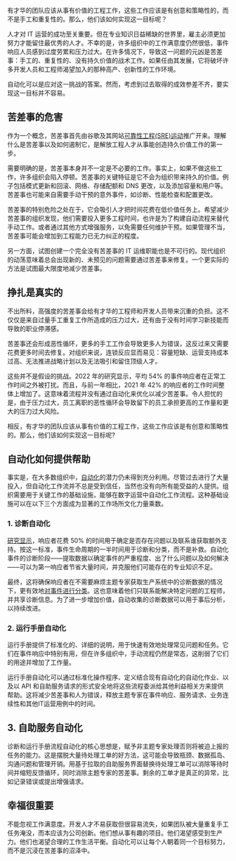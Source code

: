 <!-- # 自动化可以改善工作场所文化的三种方式
https://thenewstack.io/three-ways-automation-can-improve-workplace-culture/
https://cdn.thenewstack.io/media/2023/08/bb717bdc-dominoes-1024x465.jpg
Image from 3DJustincase on Shutterstock -->

有才华的团队应该从事有价值的工程工作，这些工作应该是有创意和策略性的，而不是手工和重复性的。那么，他们该如何实现这一目标呢？

人才对 IT 运营的成功至关重要。但在专业知识日益稀缺的世界里，雇主必须更加努力才能留住最优秀的人才。不幸的是，许多组织中的工作满意度仍然很低，事件响应人员感到过度劳累和压力过大。在许多情况下，导致这一问题的元凶是苦差事：手工的、重复性的、没有持久价值的战术工作。如果任由其发展，它将破坏许多开发人员和工程师渴望加入的那种高产、创新性的工作环境。

自动化可以是应对这一挑战的答案。然而，考虑到过去取得的成效参差不齐，要实现这一目标并不容易。

## 苦差事的危害

作为一个概念，苦差事首先由谷歌及其网站[可靠性工程(SRE)运动](https://thenewstack.io/google-sre-site-reliability-engineering-at-a-global-scale/)推广开来。理解什么是苦差事以及如何遏制它，是解放工程人才从事能创造持久价值工作的第一步。

需要明确的是，苦差事本身并不一定是不必要的工作。事实上，如果不做这些工作，许多组织会陷入停顿。苦差事的关键特征是它不会为组织带来持久的价值。例子包括模式更新和回滚、网络、存储配额和 DNS 更改，以及添加容量和用户等。苦差事也可能来自需要手动干预的意外事件，如诊断、性能检查和配置更改。

苦差事的特别危险之处在于，它会吸引人才把时间花费在低价值任务上。希望减少苦差事的组织发现，他们需要投入更多工程时间，也许是为了构建自动流程来替代手动工作。或者通过其他方式增强服务，以免需要任何维护干预。如果管理不当，苦差事可能会增加到工程能力已无力纠正的程度。

另一方面，试图创建一个完全没有苦差事的 IT 运维职能也是不可行的。现代组织的动荡意味着总会出现新的、未预见的问题需要通过苦差事来修复。一个更实际的方法是试图最大限度地减少苦差事。

## 挣扎是真实的

不出所料，高强度的苦差事会给有才华的工程师和开发人员带来沉重的负担。这不仅仅是来自过量手工重复工作所造成的压力过大，还有由于没有时间学习新技能而导致的职业停滞感。

苦差事还会形成恶性循环，更多的手工工作会导致更多人为错误，这反过来又需要花费更多时间去修复。对组织来说，连锁反应显而易见：容量短缺、运营支持成本过高、无法推进战略计划以及无法吸引和留住顶级人才。

这些并不是假设的挑战。2022 年的研究显示，平均 54% 的事件响应者在正常工作时间之外被打扰。而且，与前一年相比，2021 年 42% 的响应者的工作时间整体上增加了。这意味着流程并没有通过自动化来优化以减少苦差事。令人担忧的是，由于压力过大，员工离职的恶性循环会导致留下的员工承担更高的工作量和更大的压力过大风险。

相反，有才华的团队应该从事有价值的工程工作，这些工作应该是有创意和策略性的。那么，他们该如何实现这一目标呢?

## 自动化如何提供帮助

事实是，在大多数组织中，[自动化](https://thenewstack.io/the-3-phases-of-infrastructure-automation/)的潜力仍未得到充分利用。尽管过去进行了大量投入，但自动化工作流并不总是受到信任，当然也没有向所有能受益的人提供。组织需要用于关键工作的基础设施，能够在数字运营中自动化工作流程。这种基础设施可以在以下三个方面成为显著的工作场所文化力量乘数。

### 1. 诊断自动化

[研究显示](https://www.pagerduty.com/blog/what-is-automated-diagnostics-why-should-you-care/)，响应者花费 50% 的时间用于确定是否存在问题以及联系谁获取额外支持。按这一标准，事件生命周期的一半时间用于诊断和分类，而不是补救。自动化事件的诊断阶段——提取数据以确定事件的严重程度、出了什么问题以及如何解决——可以为第一响应者节省大量时间，并克服他们可能存在的专业知识不足。

最终，这将确保响应者在不需要麻烦主题专家获取生产系统中的诊断数据的情况下，更有效地[对事件进行分类](https://thenewstack.io/fighting-incidents-with-end-to-end-event-driven-automation/)。这也意味着他们只联系能解决特定问题的工程师，并共享诊断信息。为了进一步增加价值，自动收集的诊断数据可以用于事后分析，以持续改进。

### 2. 运行手册自动化

运行手册提供了标准化的、详细的说明，用于快速有效地处理常见问题和任务。它们在事件响应中特别有用，但在许多组织中，手动流程仍然是常态，这削弱了它们的用途并增加了工作量。

运行手册自动化可以通过标准化操作程序、定义结合现有自动化的自动化作业、以及以 API 和自助服务请求的形式安全地将这些流程委派给其他利益相关方来提供帮助。这将减少苦差事和人为错误，释放主题专家在事件响应、服务请求、业务连续性和其他IT运营用例中的时间。

## 3. 自助服务自动化

诊断和运行手册流程自动化的核心思想是，赋予非主题专家处理否则将被迫上报的任务的能力。这是摆脱大量待处理工单的好方法，这可能会导致瓶颈、数据孤岛、沟通问题和管理开销。用基于拉取的自助服务界面替换待处理工单可以消除等待时间并缩短反馈循环，同时消除主题专家的苦差事。剩余的工单才是真正的异常，比如记录错误或提出增强请求。

## 幸福很重要

不能忽视工作满意度。开发人才不易获取但很容易流失，如果团队被大量重复手工任务淹没，而本应该为公司创新。他们想从事有趣的项目。他们渴望感受到生产力。他们也渴望合理的工作生活平衡。自动化可以让每个人朝着同一个目标努力，而不是沉浸在苦差事的沼泽中。
